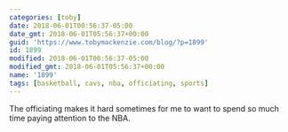 ```yaml
---
categories: [toby]
date: 2018-06-01T00:56:37-05:00
date_gmt: 2018-06-01T05:56:37+00:00
guid: 'https://www.tobymackenzie.com/blog/?p=1899'
id: 1899
modified: 2018-06-01T00:56:37-05:00
modified_gmt: 2018-06-01T05:56:37+00:00
name: '1899'
tags: [basketball, cavs, nba, officiating, sports]
---
```


The officiating makes it hard sometimes for me to want to spend so much time paying attention to the NBA.
